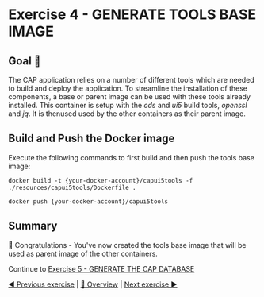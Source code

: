 # Exercise 4 - GENERATE TOOLS BASE IMAGE

## Goal 🎯

The CAP application relies on a number of different tools which are needed to build and deploy the application. To streamline the installation of these components, a base or parent image can be used with these tools already installed. This container is setup with the *cds* and *ui5* build tools, *openssl* and *jq*. It is thenused used by the other containers as their parent image.


## Build and Push the Docker image

Execute the following commands to first build and then push the tools base image:

```shell
docker build -t {your-docker-account}/capui5tools -f ./resources/capui5tools/Dockerfile .

docker push {your-docker-account}/capui5tools
```

## Summary

🎉 Congratulations - You've now created the tools base image that will be used as parent image of the other containers.

Continue to [Exercise 5 - GENERATE THE CAP DATABASE](../ex5/README.md)

[◀ Previous exercise](../ex3/README.md) | [🔼 Overview](../../README.md) | [Next exercise ▶](../ex5/README.md)
